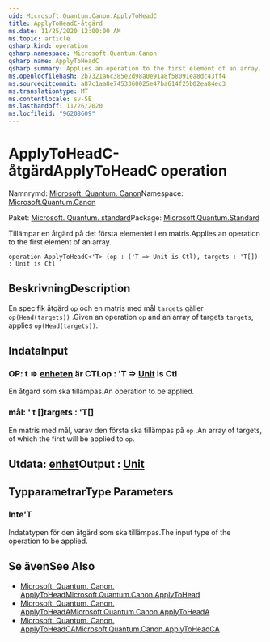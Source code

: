 ```yaml
---
uid: Microsoft.Quantum.Canon.ApplyToHeadC
title: ApplyToHeadC-åtgärd
ms.date: 11/25/2020 12:00:00 AM
ms.topic: article
qsharp.kind: operation
qsharp.namespace: Microsoft.Quantum.Canon
qsharp.name: ApplyToHeadC
qsharp.summary: Applies an operation to the first element of an array.
ms.openlocfilehash: 2b7321a6c385e2d98a0e91a8f58091ea8dc43ff4
ms.sourcegitcommit: a87c1aa8e7453360025e47ba614f25b02ea84ec3
ms.translationtype: MT
ms.contentlocale: sv-SE
ms.lasthandoff: 11/26/2020
ms.locfileid: "96208609"
---
```

# <a name="applytoheadc-operation"></a><span data-ttu-id="af328-102">ApplyToHeadC-åtgärd</span><span class="sxs-lookup"><span data-stu-id="af328-102">ApplyToHeadC operation</span></span>

<span data-ttu-id="af328-103">Namnrymd: [Microsoft. Quantum. Canon](xref:Microsoft.Quantum.Canon)</span><span class="sxs-lookup"><span data-stu-id="af328-103">Namespace: [Microsoft.Quantum.Canon](xref:Microsoft.Quantum.Canon)</span></span>

<span data-ttu-id="af328-104">Paket: [Microsoft. Quantum. standard](https://nuget.org/packages/Microsoft.Quantum.Standard)</span><span class="sxs-lookup"><span data-stu-id="af328-104">Package: [Microsoft.Quantum.Standard](https://nuget.org/packages/Microsoft.Quantum.Standard)</span></span>


<span data-ttu-id="af328-105">Tillämpar en åtgärd på det första elementet i en matris.</span><span class="sxs-lookup"><span data-stu-id="af328-105">Applies an operation to the first element of an array.</span></span>

```qsharp
operation ApplyToHeadC<'T> (op : ('T => Unit is Ctl), targets : 'T[]) : Unit is Ctl
```


## <a name="description"></a><span data-ttu-id="af328-106">Beskrivning</span><span class="sxs-lookup"><span data-stu-id="af328-106">Description</span></span>

<span data-ttu-id="af328-107">En specifik åtgärd `op` och en matris med mål `targets` gäller `op(Head(targets))` .</span><span class="sxs-lookup"><span data-stu-id="af328-107">Given an operation `op` and an array of targets `targets`, applies `op(Head(targets))`.</span></span>

## <a name="input"></a><span data-ttu-id="af328-108">Indata</span><span class="sxs-lookup"><span data-stu-id="af328-108">Input</span></span>

### <a name="op--t--unit--is-ctl"></a><span data-ttu-id="af328-109">OP: t => [enheten](xref:microsoft.quantum.lang-ref.unit)  är CTL</span><span class="sxs-lookup"><span data-stu-id="af328-109">op : 'T => [Unit](xref:microsoft.quantum.lang-ref.unit)  is Ctl</span></span>

<span data-ttu-id="af328-110">En åtgärd som ska tillämpas.</span><span class="sxs-lookup"><span data-stu-id="af328-110">An operation to be applied.</span></span>


### <a name="targets--t"></a><span data-ttu-id="af328-111">mål: ' t []</span><span class="sxs-lookup"><span data-stu-id="af328-111">targets : 'T[]</span></span>

<span data-ttu-id="af328-112">En matris med mål, varav den första ska tillämpas på `op` .</span><span class="sxs-lookup"><span data-stu-id="af328-112">An array of targets, of which the first will be applied to `op`.</span></span>



## <a name="output--unit"></a><span data-ttu-id="af328-113">Utdata: [enhet](xref:microsoft.quantum.lang-ref.unit)</span><span class="sxs-lookup"><span data-stu-id="af328-113">Output : [Unit](xref:microsoft.quantum.lang-ref.unit)</span></span>



## <a name="type-parameters"></a><span data-ttu-id="af328-114">Typparametrar</span><span class="sxs-lookup"><span data-stu-id="af328-114">Type Parameters</span></span>

### <a name="t"></a><span data-ttu-id="af328-115">Inte</span><span class="sxs-lookup"><span data-stu-id="af328-115">'T</span></span>

<span data-ttu-id="af328-116">Indatatypen för den åtgärd som ska tillämpas.</span><span class="sxs-lookup"><span data-stu-id="af328-116">The input type of the operation to be applied.</span></span>

## <a name="see-also"></a><span data-ttu-id="af328-117">Se även</span><span class="sxs-lookup"><span data-stu-id="af328-117">See Also</span></span>

- [<span data-ttu-id="af328-118">Microsoft. Quantum. Canon. ApplyToHead</span><span class="sxs-lookup"><span data-stu-id="af328-118">Microsoft.Quantum.Canon.ApplyToHead</span></span>](xref:Microsoft.Quantum.Canon.ApplyToHead)
- [<span data-ttu-id="af328-119">Microsoft. Quantum. Canon. ApplyToHeadA</span><span class="sxs-lookup"><span data-stu-id="af328-119">Microsoft.Quantum.Canon.ApplyToHeadA</span></span>](xref:Microsoft.Quantum.Canon.ApplyToHeadA)
- [<span data-ttu-id="af328-120">Microsoft. Quantum. Canon. ApplyToHeadCA</span><span class="sxs-lookup"><span data-stu-id="af328-120">Microsoft.Quantum.Canon.ApplyToHeadCA</span></span>](xref:Microsoft.Quantum.Canon.ApplyToHeadCA)